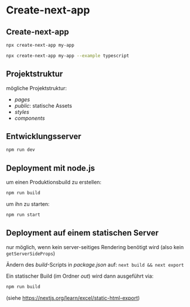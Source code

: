 # Create-next-app

## Create-next-app

```bash
npx create-next-app my-app
```

```bash
npx create-next-app my-app --example typescript
```

## Projektstruktur

mögliche Projektstruktur:

- _pages_
- _public_: statische Assets
- _styles_
- _components_

## Entwicklungsserver

```bash
npm run dev
```

## Deployment mit node.js

um einen Produktionsbuild zu erstellen:

```bash
npm run build
```

um ihn zu starten:

```bash
npm run start
```

## Deployment auf einem statischen Server

nur möglich, wenn kein server-seitiges Rendering benötigt wird (also kein `getServerSideProps`)

Ändern des _build_-Scripts in _package.json_ auf: `next build && next export`

Ein statischer Build (im Ordner _out_) wird dann ausgeführt via:

```bash
npm run build
```

(siehe <https://nextjs.org/learn/excel/static-html-export>)
